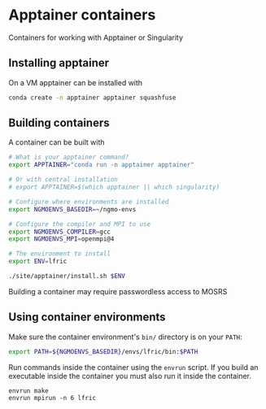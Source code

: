 # Apptainer containers

Containers for working with Apptainer or Singularity

## Installing apptainer

On a VM apptainer can be installed with

```bash
conda create -n apptainer apptainer squashfuse
```

## Building containers

A container can be built with

```bash
# What is your apptainer command?
export APPTAINER="conda run -n apptainer apptainer"

# Or with central installation
# export APPTAINER=$(which apptainer || which singularity)

# Configure where environments are installed
export NGMOENVS_BASEDIR=~/ngmo-envs

# Configure the compiler and MPI to use
export NGMOENVS_COMPILER=gcc
export NGMOENVS_MPI=openmpi@4

# The environment to install
export ENV=lfric

./site/apptainer/install.sh $ENV
```

Building a container may require passwordless access to MOSRS

## Using container environments

Make sure the container environment's `bin/` directory is on your `PATH`:

```bash
export PATH=${NGMOENVS_BASEDIR}/envs/lfric/bin:$PATH
```

Run commands inside the container using the `envrun` script. If you build an
executable inside the container you must also run it inside the container.

```
envrun make
envrun mpirun -n 6 lfric
```
